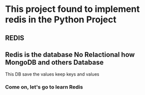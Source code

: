 # This project found to implement redis in the Python Project

## REDIS

## Redis is the database No Relactional how MongoDB and others Database

This DB save the values keep keys and values

### Come on, let's go to learn Redis